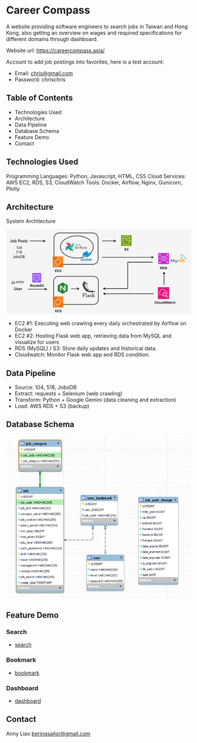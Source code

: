 
# Career Compass

A website providing software engineers to search jobs in Taiwan and Hong Kong, also getting an overview on wages and required specifications for different domains through dashboard.

Website url: https://careercompass.asia/

Account to add job postings into favorites, here is a test account:
- Email: chris@gmail.com
- Password: chrischris

## Table of Contents

- Technologies Used
- Architecture
- Data Pipeline
- Database Schema
- Feature Demo
- Contact

## Technologies Used

Programming Languages: Python, Javascript, HTML, CSS
Cloud Services: AWS EC2, RDS, S3, CloudWatch
Tools: Docker, Airflow, Nginx, Gunicorn, Plotly

## Architecture

System Architecture

![System Architecture](readme_materials/architecture.png)

- EC2 #1: Executing web crawling every daily orchestrated by Airflow on Docker
- EC2 #2: Hosting Flask web app, retrieving data from MySQL and visualize for users
- RDS (MySQL) / S3: Store daily updates and historical data.
- Cloudwatch: Monitor Flask web app and RDS condition.

## Data Pipeline

- Source: 104, 518, JobsDB
- Extract: requests + Selenium (web crawling)
- Transform: Python + Google Gemini (data cleaning and extraction)
- Load: AWS RDS + S3 (backup)

## Database Schema

![Database Schema](readme_materials/db_schema.png)

## Feature Demo

### Search
- [search](readme_materials/function_search.gif)

### Bookmark
- [bookmark](readme_materials/function_bookmark.gif)

### Dashboard
- [dashboard](readme_materials/function_dashboard.gif)

## Contact

Anny Liao beringsailor@gmail.com
